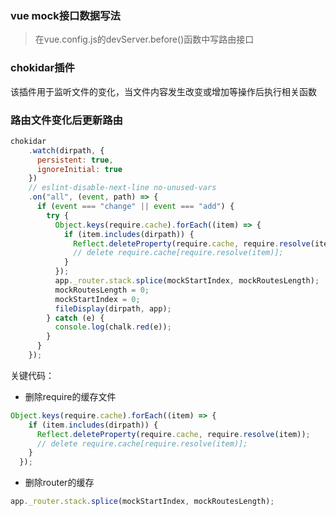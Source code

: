 ### vue mock接口数据写法
> 在vue.config.js的devServer.before()函数中写路由接口

### chokidar插件
该插件用于监听文件的变化，当文件内容发生改变或增加等操作后执行相关函数

### 路由文件变化后更新路由
```javascript
chokidar
    .watch(dirpath, {
      persistent: true,
      ignoreInitial: true
    })
    // eslint-disable-next-line no-unused-vars
    .on("all", (event, path) => {
      if (event === "change" || event === "add") {
        try {
          Object.keys(require.cache).forEach((item) => {
            if (item.includes(dirpath)) {
              Reflect.deleteProperty(require.cache, require.resolve(item));
              // delete require.cache[require.resolve(item)];
            }
          });
          app._router.stack.splice(mockStartIndex, mockRoutesLength);
          mockRoutesLength = 0;
          mockStartIndex = 0;
          fileDisplay(dirpath, app);
        } catch (e) {
          console.log(chalk.red(e));
        }
      }
    });
```

关键代码：
* 删除require的缓存文件
```javascript
Object.keys(require.cache).forEach((item) => {
    if (item.includes(dirpath)) {
      Reflect.deleteProperty(require.cache, require.resolve(item));
      // delete require.cache[require.resolve(item)];
    }
  });
```
* 删除router的缓存
```javascript
app._router.stack.splice(mockStartIndex, mockRoutesLength);
```